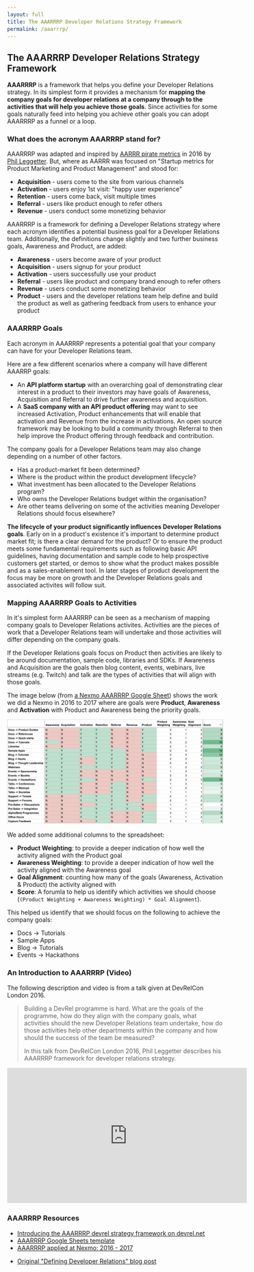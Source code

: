 ```yaml
---
layout: full
title: The AAARRRP Developer Relations Strategy Framework
permalink: /aaarrrp/
---
```


## The AAARRRP Developer Relations Strategy Framework

**AAARRRP** is a framework that helps you define your Developer Relations strategy. In its simplest form it provides a mechanism for **mapping the company goals for developer relations at a company through to the activities that will help you achieve those goals**. Since activities for some goals naturally feed into helping you achieve other goals you can adopt AAARRRP as a funnel or a loop.
 
### What does the acronym AAARRRP stand for?
 
AAARRRP was adapted and inspired by [AARRR pirate metrics](https://www.slideshare.net/dmc500hats/startup-metrics-for-pirates-long-version) in 2016 by [Phil Leggetter](https://twitter.com/leggetter). But, where as AARRR was focused on "Startup metrics for Product Marketing and Product Management" and stood for:
 
* **Acquisition** - users come to the site from various channels
* **Activation** - users enjoy 1st visit: "happy user experience"
* **Retention** - users come back, visit multiple times
* **Referral** - users like product enough to refer others
* **Revenue** - users conduct some monetizing behavior
 
AAARRRP is a framework for defining a Developer Relations strategy where each acronym identifies a potential business goal for a Developer Relations team. Additionally, the definitions change slightly and two further business goals, Awareness and Product, are added:
 
* **Awareness** - users become aware of your product
* **Acquisition** - users signup for your product
* **Activation** - users successfully use your product
* **Referral** - users like product and company brand enough to refer others
* **Revenue** - users conduct some monetizing behavior
* **Product** - users and the developer relations team help define and build the product as well as gathering feedback from users to enhance your product
 
### AAARRRP Goals
 
Each acronym in AAARRRP represents a potential goal that your company can have for your Developer Relations team.
 
Here are a few different scenarios where a company will have different AAARRP goals:
 
* An **API platform startup** with an overarching goal of demonstrating clear interest in a product to their investors may have goals of Awareness, Acquisition and Referral to drive further awareness and acquisition.
* A **SaaS company with an API product offering** may want to see increased Activation, Product enhancements that will enable that activation and Revenue from the increase in activations.
An open source framework may be looking to build a community through Referral to then help improve the Product offering through feedback and contribution.

The company goals for a Developer Relations team may also change depending on a number of other factors.

* Has a product-market fit been determined?
* Where is the product within the product development lifecycle?
* What investment has been allocated to the Developer Relations program?
* Who owns the Developer Relations budget within the organisation?
* Are other teams delivering on some of the activities meaning Developer Relations should focus elsewhere?

**The lifecycle of your product significantly influences Developer Relations goals**. Early on in a product's existence it's important to determine product market fit; is there a clear demand for the product? Or to ensure the product meets some fundamental requirements such as following basic API guidelines, having documentation and sample code to help prospective customers get started, or demos to show what the product makes possible and as a sales-enablement tool. In later stages of product development the focus may be more on growth and the Developer Relations goals and associated activites will follow suit.

### Mapping AAARRRP Goals to Activities

In it's simplest form AAARRRP can be seen as a mechanism of mapping company goals to Developer Relations activites. Activities are the pieces of work that a Developer Relations team will undertake and those activities will differ depending on the company goals.

If the Developer Relations goals focus on Product then activities are likely to be around documentation, sample code, libraries and SDKs. If Awareness and Acquisition are the goals then blog content, events, webinars, live streams (e.g. Twitch) and talk are the types of activities that will align with those goals.

The image below (from [a Nexmo AAARRRP Google Sheet](https://docs.google.com/spreadsheets/d/1HeKG9-h2yT4ahpaSsq6_6z6uDt7RWVtlRcj7jBMxEQI/edit#gid=0)) shows the work we did a Nexmo in 2016 to 2017 where are goals were **Product**, **Awareness** and **Activation** with Product and Awareness being the priority goals.

![Mapping AAARRRP Goals to Activities](/images/aaarrrp/aaarrrp-goal-to-activity-mapping.png)

We added some additional columns to the spreadsheet:

* **Product Weighting**: to provide a deeper indication of how well the activity aligned with the Product goal
* **Awareness Weighting**: to provide a deeper indication of how well the activity aligned with the Awareness goal
* **Goal Alignment**: counting how many of the goals (Awareness, Activation & Product) the activity aligned with
* **Score**: A forumla to help us identify which activities we should choose (`(Product Weighting + Awareness Weighting) * Goal Alignment`).

This helped us identify that we should focus on the following to achieve the company goals:

* Docs -> Tutorials
* Sample Apps
* Blog -> Tutorials
* Events -> Hackathons

### An Introduction to AAARRRP (Video)

The following description and video is from a talk given at DevRelCon London 2016.

> Building a DevRel programme is hard. What are the goals of the programme, how do they align with the company goals, what activities should the new Developer Relations team undertake, how do those activities help other departments within the company and how should the success of the team be measured?
> 
> In this talk from DevRelCon London 2016, Phil Leggetter describes his AAARRRP framework for developer relations strategy.

<div style="text-align: center">
    <iframe width="560" height="315" src="https://www.youtube.com/embed/i7EZDYYfFmc" frameborder="0" allow="accelerometer; autoplay; clipboard-write; encrypted-media; gyroscope; picture-in-picture" allowfullscreen></iframe>
</div>

### AAARRRP Resources

* [Introducing the AAARRRP devrel strategy framework on devrel.net](https://devrel.net/strategy-and-metrics/introducing-aaarrrp-devrel-strategy)
* [AAARRRP Google Sheets template](https://docs.google.com/spreadsheets/d/1nUGvs7cmN9shWcA57cIESVqHuXliNa7NywXGviCuwNE/edit#gid=0)
* [AAARRRP applied at Nexmo: 2016 - 2017](https://docs.google.com/spreadsheets/d/1HeKG9-h2yT4ahpaSsq6_6z6uDt7RWVtlRcj7jBMxEQI/edit?usp=sharing)
- [Original "Defining Developer Relations" blog post](https://www.leggetter.co.uk/2016/02/03/defining-developer-relations.html)